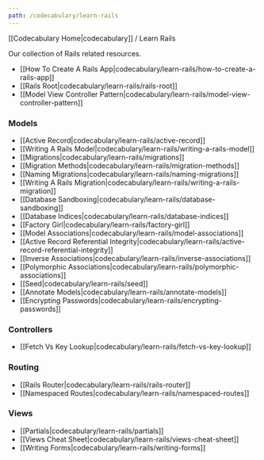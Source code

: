 ```yaml
---
path: /codecabulary/learn-rails
---
```

<!-- ---title: Learn Rails --->

[[Codecabulary Home|codecabulary]] / Learn Rails

Our collection of Rails related resources.

* [[How To Create A Rails App|codecabulary/learn-rails/how-to-create-a-rails-app]]
* [[Rails Root|codecabulary/learn-rails/rails-root]]
* [[Model View Controller Pattern|codecabulary/learn-rails/model-view-controller-pattern]]

### Models

* [[Active Record|codecabulary/learn-rails/active-record]]
* [[Writing A Rails Model|codecabulary/learn-rails/writing-a-rails-model]]
* [[Migrations|codecabulary/learn-rails/migrations]]
* [[Migration Methods|codecabulary/learn-rails/migration-methods]]
* [[Naming Migrations|codecabulary/learn-rails/naming-migrations]]
* [[Writing A Rails Migration|codecabulary/learn-rails/writing-a-rails-migration]]
* [[Database Sandboxing|codecabulary/learn-rails/database-sandboxing]]
* [[Database Indices|codecabulary/learn-rails/database-indices]]
* [[Factory Girl|codecabulary/learn-rails/factory-girl]]
* [[Model Associations|codecabulary/learn-rails/model-associations]]
* [[Active Record Referential Integrity|codecabulary/learn-rails/active-record-referential-integrity]]
* [[Inverse Associations|codecabulary/learn-rails/inverse-associations]]
* [[Polymorphic Associations|codecabulary/learn-rails/polymorphic-associations]]
* [[Seed|codecabulary/learn-rails/seed]]
* [[Annotate Models|codecabulary/learn-rails/annotate-models]]
* [[Encrypting Passwords|codecabulary/learn-rails/encrypting-passwords]]

### Controllers

* [[Fetch Vs Key Lookup|codecabulary/learn-rails/fetch-vs-key-lookup]]

### Routing

* [[Rails Router|codecabulary/learn-rails/rails-router]]
* [[Namespaced Routes|codecabulary/learn-rails/namespaced-routes]]

### Views

* [[Partials|codecabulary/learn-rails/partials]]
* [[Views Cheat Sheet|codecabulary/learn-rails/views-cheat-sheet]]
* [[Writing Forms|codecabulary/learn-rails/writing-forms]]
